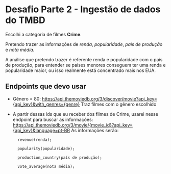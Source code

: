 # Desafio Parte 2 - Ingestão de dados do TMBD

Escolhi a categoria de filmes **Crime**.

Pretendo trazer as informações de *renda*, *popularidade*, *país de produção* e *nota média*.

A análise que pretendo trazer é referente renda e popularidade com o país de produção, para entender
se países menores conseguem ter uma renda e popularidade maior, ou isso realmente está concentrado mais
nos EUA.

## Endpoints que devo usar

* Gênero = 80: https://api.themoviedb.org/3/discover/movie?api_key={api_key}&with_genres={genre} 
    Traz filmes com o gênero escolhido
* A partir dessas ids que eu receber dos filmes de Crime, usarei nesse endpoint para buscar as informações:
    https://api.themoviedb.org/3/movie/{movie_id}?api_key={api_key}&language=pt-BR
    As informações serão: 

        revenue(renda);

        popularity(popularidade);

        production_country(país de produção);
        
        vote_average(nota média);